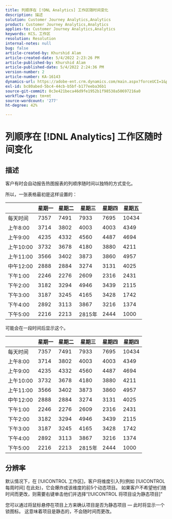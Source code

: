 ```yaml
---
title: 列顺序在 [!DNL Analytics] 工作区随时间变化
description: 描述
solution: Customer Journey Analytics,Analytics
product: Customer Journey Analytics,Analytics
applies-to: Customer Journey Analytics,Analytics
keywords: KCS，工作区
resolution: Resolution
internal-notes: null
bug: false
article-created-by: Khurshid Alam
article-created-date: 5/4/2022 2:23:26 PM
article-published-by: Khurshid Alam
article-published-date: 5/4/2022 2:24:36 PM
version-number: 2
article-number: KA-16143
dynamics-url: https://adobe-ent.crm.dynamics.com/main.aspx?forceUCI=1&pagetype=entityrecord&etn=knowledgearticle&id=1b60c6c0-b5cb-ec11-a7b5-6045bd00dbbc
exl-id: bc80abed-5bc4-44cb-b5bf-b177eeba36b1
source-git-commit: 0c3e421beca46d9fe1952b1f98538a50697216a0
workflow-type: tm+mt
source-wordcount: '277'
ht-degree: 42%

---
```


# 列顺序在 [!DNL Analytics] 工作区随时间变化

## 描述


客户有时会自动报告热图报表的列顺序随时间以独特的方式变化。

所以，一张表格最初是这样设置的：


|   | 星期一 | 星期二 | 星期三 | 星期四 | 星期五 |
| --- | --- | --- | --- | --- | --- |
| 每天时间 | 7357 | 7491 | 7933 | 7695 | 10434 |
| 上午8:00 | 3714 | 3802 | 4003 | 4003 | 4349 |
| 上午9:00 | 4235 | 4332 | 4560 | 4487 | 4694 |
| 上午10:00 | 3732 | 3678 | 4180 | 3880 | 4211 |
| 上午11:00 | 3566 | 3402 | 3873 | 3860 | 4957 |
| 中午12:00 | 2888 | 2884 | 3274 | 3131 | 4025 |
| 下午1:00 | 2246 | 2276 | 2609 | 2316 | 2431 |
| 下午2:00 | 3182 | 3294 | 4946 | 3439 | 2115 |
| 下午3:00 | 3187 | 3245 | 4165 | 3428 | 1742 |
| 下午4:00 | 2892 | 3113 | 3867 | 3216 | 1374 |
| 下午5:00 | 2216 | 2213 | 2815年 | 2444 | 1000 |


可能会在一段时间后显示这个。


|   | 星期一 | 星期二 | 星期三 | 星期四 | 星期四 |
| --- | --- | --- | --- | --- | --- |
| 每天时间 | 7357 | 7491 | 7933 | 7695 | 10434 |
| 上午8:00 | 3714 | 3802 | 4003 | 4003 | 4349 |
| 上午9:00 | 4235 | 4332 | 4560 | 4487 | 4694 |
| 上午10:00 | 3732 | 3678 | 4180 | 3880 | 4211 |
| 上午11:00 | 3566 | 3402 | 3873 | 3860 | 4957 |
| 中午12:00 | 2888 | 2884 | 3274 | 3131 | 4025 |
| 下午1:00 | 2246 | 2276 | 2609 | 2316 | 2431 |
| 下午2:00 | 3182 | 3294 | 4946 | 3439 | 2115 |
| 下午3:00 | 3187 | 3245 | 4165 | 3428 | 1742 |
| 下午4:00 | 2892 | 3113 | 3867 | 3216 | 1374 |
| 下午5:00 | 2216 | 2213 | 2815年 | 2444 | 1000 |



## 分辨率


默认情况下，在 [!UICONTROL 工作区]，客户将维度引入列(例如 [!UICONTROL 每周时间] 在此处)，它会爆炸成该维度的前5个动态项目。 如果客户不希望他们随时间而更改，则需要右键单击他们并选择“[!UICONTROL 将项目设为静态项目]&quot;

您可以通过将鼠标悬停在项目上方来确认项目是否为静态项目 — 此时将显示一个锁图标。 这意味着项目是静态的，不会随时间而更改。
